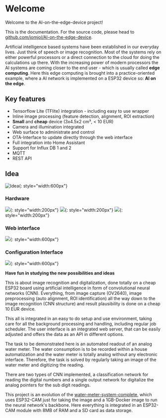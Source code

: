 # Welcome

Welcome to the AI-on-the-edge-device project!

This is the documentation. For the source code, please head to [github.com/jomjol/AI-on-the-edge-device](https://github.com/jomjol/AI-on-the-edge-device).

Artificial intelligence based systems have been established in our everyday lives. Just think of speech or image recognition. Most of the systems rely on either powerful processors or a direct connection to the cloud for doing the calculations up there. With the increasing power of modern processors the AI systems are coming closer to the end user - which is usually called **edge computing**.
Here this edge computing is brought into a practice-oriented example, where a AI network is implemented on a ESP32 device so: **AI on the edge**.

## Key features
- Tensorflow Lite (TFlite) integration - including easy to use wrapper
- Inline image processing (feature detection, alignment, ROI extraction)
- **Small** and **cheap** device (3x4.5x2 cm³, < 10 EUR)
- Camera and illumination integrated
- Web surface to administrate and control
- OTA-Interface to update directly through the web interface
- Full integration into Home Assistant
- Support for Influx DB 1 and 2
- MQTT
- REST API

## Idea

![Idea](img/idea.jpg){: style="width:600px"}


### Hardware

![](img/watermeter_all.jpg){: style="width:200px"}
![](img/main.jpg){: style="width:200px"}
![](img/size.png){: style="width:200px"}


### Web interface

![](img/watermeter.jpg){: style="width:600px"}

### Configuration Interface

![](img/edit_reference.jpg){: style="width:600px"}


**Have fun in studying the new possibilities and ideas**

This is about image recognition and digitalization, done totally on a cheap ESP32 board using artificial intelligence in form of convolutional neural networks (CNN). Everything, from image capture (OV2640), image preprocessing (auto alignment, ROI identification) all the way down to the image recognition (CNN structure) and result plausibility is done on a cheap 10 EUR device.

This all is integrated in an easy to do setup and use environment, taking care for all the background processing and handling, including regular job scheduler. The user interface is an integrated web server, that can be easily adjusted and offers the data as an API in different options.

The task to be demonstrated here is an automated readout of an analog water meter. The water consumption is to be recorded within a house automatization and the water meter is totally analog without any electronic interface. Therefore, the task is solved by regularly taking an image of the water meter and digitizing the reading.

There are two types of CNN implemented, a classification network for reading the digital numbers and a single output network for digitalize the analog pointers for the sub digit readings.

This project is an evolution of the [water-meter-system-complete](https://github.com/jomjol/water-meter-system-complete), which uses ESP32-CAM just for taking the image and a 1GB-Docker image to run the neural network's backbone. Here everything is integrated in an ESP32-CAM module with 8MB of RAM and a SD card as data storage.
